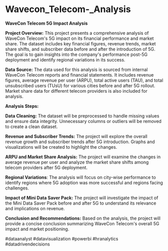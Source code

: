 # Wavecon_Telecom-_Analysis
 **WaveCon Telecom 5G Impact Analysis**

**Project Overview:**
This project presents a comprehensive analysis of WaveCon Telecom's 5G impact on its financial performance and market share. The dataset includes key financial figures, revenue trends, market share shifts, and subscriber data before and after the introduction of 5G. The goal is to gain insights into the company's performance post-5G deployment and identify regional variations in its success.

**Data Source:**
The data used for this analysis is sourced from internal WaveCon Telecom reports and financial statements. It includes revenue figures, average revenue per user (ARPU), total active users (TAU), and total unsubscribed users (TUsU) for various cities before and after 5G rollout. Market share data for different telecom providers is also included for analysis.

**Analysis Steps:**

**Data Cleaning:** The dataset will be preprocessed to handle missing values and ensure data integrity. Unnecessary columns or outliers will be removed to create a clean dataset.

**Revenue and Subscriber Trends:** The project will explore the overall revenue growth and subscriber trends after 5G introduction. Graphs and visualizations will be created to highlight the changes.

**ARPU and Market Share Analysis:** The project will examine the changes in average revenue per user and analyze the market share shifts among telecom providers after 5G deployment.

**Regional Variations**: The analysis will focus on city-wise performance to identify regions where 5G adoption was more successful and regions facing challenges.

**Impact of Mini Data Saver Pack:** The project will investigate the impact of the Mini Data Saver Pack before and after 5G to understand its relevance and implications on revenue.

**Conclusion and Recommendations:** Based on the analysis, the project will provide a concise conclusion summarizing WaveCon Telecom's overall 5G impact and market positioning. 


#dataanalyst #datavisualization #powerbi #hranalytics #datadrivendecisions

